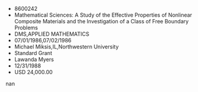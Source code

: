 
* 8600242
* Mathematical Sciences: A Study of the Effective Properties of Nonlinear Composite Materials and the Investigation of a Class of Free Boundary Problems
* DMS,APPLIED MATHEMATICS
* 07/01/1986,07/02/1986
* Michael Miksis,IL,Northwestern University
* Standard Grant
* Lawanda Myers
* 12/31/1988
* USD 24,000.00

nan
